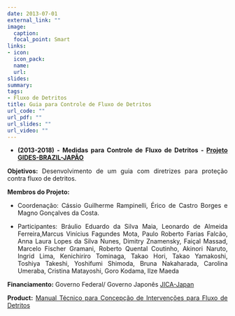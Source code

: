 ```yaml
---
date: 2013-07-01
external_link: ""
image:
  caption: 
  focal_point: Smart
links:
- icon: 
  icon_pack: 
  name: 
  url: 
slides: 
summary: 
tags:
- Fluxo de Detritos
title: Guia para Controle de Fluxo de Detritos
url_code: ""
url_pdf: ""
url_slides: ""
url_video: ""
---
```


<div style="text-align: justify">



*  **(2013-2018) - Medidas para Controle de Fluxo de Detritos - [Projeto GIDES-BRAZIL-JAPÃO](https://www.jica.go.jp/english/publications/j-world/c8h0vm0000bws0t4-att/1801_02.pdf)**

**Objetivos:** Desenvolvimento de um guia com diretrizes para proteção contra fluxo de detritos.

**Membros do Projeto:**

* Coordenação: Cássio Guilherme Rampinelli, Érico de Castro Borges e Magno Gonçalves da Costa.

* Participantes: Bráulio Eduardo da Silva Maia, Leonardo de Almeida Ferreira,Marcus Vinícius Fagundes Mota, Paulo Roberto Farias Falcão, Anna Laura Lopes da Silva Nunes, Dimitry Znamensky, Faiçal Massad, Marcelo Fischer Gramani, Roberto Quental Coutinho, Akinori Naruto, Ingrid Lima, Kenichiriro Tominaga, Takao Hori, Takao Yamakoshi, Toshiya Takeshi, Yoshifumi Shimoda, Bruna Nakaharada, Carolina Umeraba, Cristina Matayoshi, Goro Kodama, Ilze Maeda 


**Financiamento:** Governo Federal/ Governo Japonês [JICA-Japan](http://www.kkc.co.jp/english/cms/detail/news/1766.html) 

**Product:** [Manual Técnico para Concepção de Intervenções para Fluxo de Detritos](https://www.jica.go.jp/brazil/portuguese/office/publications/c8h0vm000001w9k8-att/volume4.pdf) 






